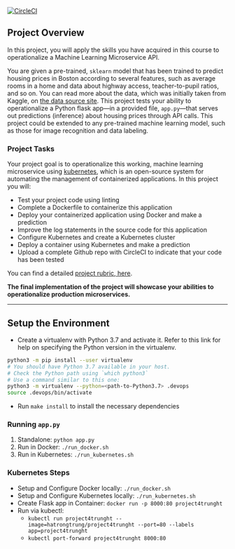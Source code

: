 [![CircleCI](https://dl.circleci.com/status-badge/img/circleci/X1bxcaCbu4s9GR2zNSjFGs/5VJkDFPP5ysfZAm9rVeig1/tree/main.svg?style=svg&circle-token=857b3cd64552a036a642a2ba95e06ffbb75e81e9)](https://dl.circleci.com/status-badge/redirect/circleci/X1bxcaCbu4s9GR2zNSjFGs/5VJkDFPP5ysfZAm9rVeig1/tree/main)

## Project Overview

In this project, you will apply the skills you have acquired in this course to operationalize a Machine Learning Microservice API. 

You are given a pre-trained, `sklearn` model that has been trained to predict housing prices in Boston according to several features, such as average rooms in a home and data about highway access, teacher-to-pupil ratios, and so on. You can read more about the data, which was initially taken from Kaggle, on [the data source site](https://www.kaggle.com/c/boston-housing). This project tests your ability to operationalize a Python flask app—in a provided file, `app.py`—that serves out predictions (inference) about housing prices through API calls. This project could be extended to any pre-trained machine learning model, such as those for image recognition and data labeling.

### Project Tasks

Your project goal is to operationalize this working, machine learning microservice using [kubernetes](https://kubernetes.io/), which is an open-source system for automating the management of containerized applications. In this project you will:
* Test your project code using linting
* Complete a Dockerfile to containerize this application
* Deploy your containerized application using Docker and make a prediction
* Improve the log statements in the source code for this application
* Configure Kubernetes and create a Kubernetes cluster
* Deploy a container using Kubernetes and make a prediction
* Upload a complete Github repo with CircleCI to indicate that your code has been tested

You can find a detailed [project rubric, here](https://review.udacity.com/#!/rubrics/2576/view).

**The final implementation of the project will showcase your abilities to operationalize production microservices.**

---

## Setup the Environment

* Create a virtualenv with Python 3.7 and activate it. Refer to this link for help on specifying the Python version in the virtualenv. 
```bash
python3 -m pip install --user virtualenv
# You should have Python 3.7 available in your host. 
# Check the Python path using `which python3`
# Use a command similar to this one:
python3 -m virtualenv --python=<path-to-Python3.7> .devops
source .devops/bin/activate
```
* Run `make install` to install the necessary dependencies

### Running `app.py`

1. Standalone:  `python app.py`
2. Run in Docker:  `./run_docker.sh`
3. Run in Kubernetes:  `./run_kubernetes.sh`

### Kubernetes Steps

* Setup and Configure Docker locally: `./run_docker.sh`
* Setup and Configure Kubernetes locally: `./run_kubernetes.sh`
* Create Flask app in Container: `docker run -p 8000:80 project4trunght`
* Run via kubectl: 
  * `kubectl run project4trunght --image=hatrongtrung/project4trunght --port=80 --labels app=project4trunght`
  * `kubectl port-forward project4trunght 8000:80`
